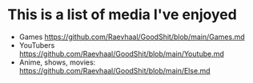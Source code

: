 # This is a list of media I've enjoyed

* Games https://github.com/Raevhaal/GoodShit/blob/main/Games.md
* YouTubers https://github.com/Raevhaal/GoodShit/blob/main/Youtube.md
* Anime, shows, movies: https://github.com/Raevhaal/GoodShit/blob/main/Else.md
